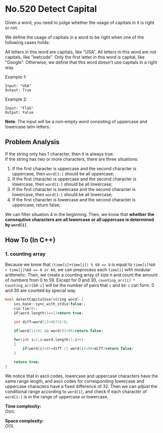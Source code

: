 No.520 Detect Capital
=========
Given a word, you need to judge whether the usage of capitals in it is right or not.

We define the usage of capitals in a word to be right when one of the following cases holds:

All letters in this word are capitals, like "USA".
All letters in this word are not capitals, like "leetcode".
Only the first letter in this word is capital, like "Google".
Otherwise, we define that this word doesn't use capitals in a right way.
 

Example 1:
```
Input: "USA"
Output: True
```

Example 2:
```
Input: "FlaG"
Output: False
``` 

**Note**: The input will be a non-empty word consisting of uppercase and lowercase latin letters.

## Problem Analysis  
If the string only has 1 character, then it is always true.  
If the string has two or more characters, there are three situations:  
1. If the first character is uppercase and the second character is uppercase, then `word[1:]` should be all uppercase;  
2. If the first character is uppercase and the second character is lowercase, then `word[1:]` should be all lowercase;  
3. If the first character is lowercase and the second character is lowercase, then `word[1:]` should be all lowercase;  
4. If the first character is lowercase and the second character is uppercase, return false;  
  
We can filter situation 4 in the beginning. Then, we know that **whether the consequtive characters are all lowercase or all uppercase is determined by `word[1]`**.  

## How To (In C++)
### 1. counting array
Because we know that `(time[i]+time[j]) % 60 == 0` is equal to `time[i]%60 + time[j]%60 == 0 or 60`, we can preprocess each `time[i]` with modular arithmetic. Then, we create a counting array of size n and count the amount of numbers from 0 to 59. Except for 0 and 30, `counting_arr[i] * counting_arr[60-i]` will be the number of pairs that `i` and `60-i` can form. 0 and 30 are counted by special way.  
```C++
bool detectCapitalUse(string word) {
    ios_base::sync_with_stdio(false);
    cin.tie(0);
    if(word.length()==1)return true;

    int diff=word[1]>96?32:0;

    if(word[1]<91 && word[0]>96)return false; 

    for(int i=2;i<word.length();i++)
    {
        if(word[i]<65+diff || word[i]>90+diff)return false;
    }

    return true;
}
```

We notice that in ascii codes, lowercase and uppercase characters have the same range length, and ascii codes for corresponding lowercase and uppercase characters have a fixed difference of 32. Then we can adjust the conditional range according to `word[1]`, and check if each character of `word[1:]` is in the range of uppercase or lowercase.  

**Time complexity:**  
$O(n)$.  
  
**Space complexity:**  
$O(1)$.  
